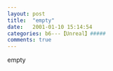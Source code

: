 ```yaml
---
layout: post
title:  "empty"
date:   2001-01-10 15:14:54
categories: b6---【Unreal】#####
comments: true
---
```

empty
